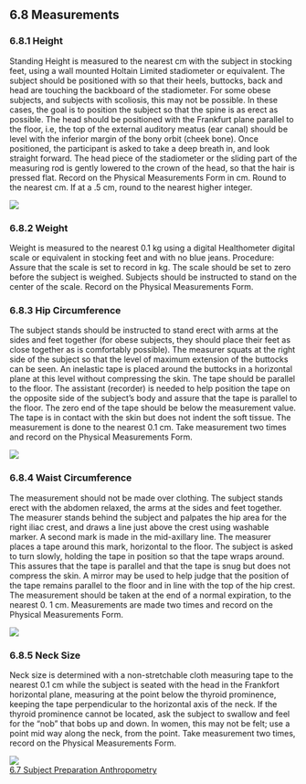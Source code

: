 ## 6.8 Measurements

### 6.8.1 Height

Standing Height is measured to the nearest cm with the subject in stocking feet, using a wall mounted Holtain Limited stadiometer or equivalent. The subject should be positioned with so that their heels, buttocks, back and head are touching the backboard of the stadiometer. For some obese subjects, and subjects with scoliosis, this may not be possible. In these cases, the goal is to position the subject so that the spine is as erect as possible. The head should be positioned with the Frankfurt plane parallel to the floor, i.e, the top of the external auditory meatus (ear canal) should be level with the inferior margin of the bony orbit (cheek bone). Once positioned, the participant is asked to take a deep breath in, and look straight forward. The head piece of the stadiometer or the sliding part of the measuring rod is gently lowered to the crown of the head, so that the hair is pressed flat.  Record  on the Physical Measurements Form in cm. Round to the nearest cm. If at a .5 cm, round to the nearest higher integer.

<div class="center">
  <img src=":images_path:/anthro-01.png">
</div>

### 6.8.2 Weight

Weight is measured to the nearest 0.1 kg using a digital Healthometer digital scale or equivalent in stocking feet and with no blue jeans. Procedure: Assure that the scale is set to record in kg. The scale should be set to zero before the subject is weighed. Subjects should be instructed to stand on the center of the scale.   Record on the Physical Measurements Form.

### 6.8.3 Hip Circumference

The subject stands should be instructed to stand erect with arms at the sides and feet together (for obese subjects, they should place their feet as close together as is comfortably possible). The measurer squats at the right side of the subject so that the level of maximum extension of the buttocks can be seen. An inelastic tape is placed around the buttocks in a horizontal plane at this level without compressing the skin. The tape should be parallel to the floor. The assistant (recorder) is needed to help position the tape on the opposite side of the subject’s body and assure that the tape is parallel to the floor. The zero end of the tape should be below the measurement value. The tape is in contact with the skin but does not indent the soft tissue. The measurement is done to the nearest 0.1 cm. Take measurement two times and record on the Physical Measurements Form.

<div class="center">
  <img src=":images_path:/anthro-03.png">
</div>

### 6.8.4 Waist Circumference

The measurement should not be made over clothing. The subject stands erect with the abdomen relaxed, the arms at the sides and feet together. The measurer stands behind the subject and palpates the hip area for the right iliac crest, and draws a line just above the crest using washable marker. A second mark is made in the mid-axillary line. The measurer places a tape around this mark, horizontal to the floor.  The subject is asked to turn slowly, holding the tape in position so that the tape wraps around. This assures that the tape is parallel and that the tape is snug but does not compress the skin.  A mirror may be used to help judge that the position of the tape remains parallel to the floor and in line with the top of the hip crest. The measurement should be taken at the end of a normal expiration, to the nearest 0. 1 cm.  Measurements are made two times and record on the Physical Measurements Form.

<div class="center">
  <img src=":images_path:/anthro-04.png">
</div>

### 6.8.5 Neck Size

Neck size is determined with a non-stretchable cloth measuring tape to the nearest 0.1 cm while the subject is seated with the head in the Frankfort horizontal plane, measuring at the point below the thyroid prominence, keeping the tape perpendicular to the horizontal axis of the neck. If the thyroid prominence cannot be located, ask the subject to swallow and feel for the “nob” that bobs up and down. In women, this may not be felt; use a point mid way along the neck, from the point. Take measurement two times, record on the Physical Measurements Form.

<div class="center">
  <img src=":images_path:/anthro-02.png">
</div>

<div class="center">
<div class="btn-group">
  <a href=":pages_path:/manuals/anthropometry/6-07-subject-preparation.md" class="btn btn-default">
    <span class="glyphicon glyphicon-chevron-left"></span>
    6.7 Subject Preparation
  </a>

  <a href=":pages_path:/manuals/anthropometry" class="btn btn-default">
    <span class="glyphicon glyphicon-chevron-up"></span>
    Anthropometry
  </a>
</div>
</div>
